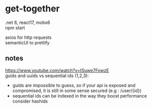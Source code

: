 # get-together
.net 6, react17, mobx6  
npm start

axios for http requests  
semanticUI to prettify


## notes
https://www.youtube.com/watch?v=tSuwe7FowzE  
guids and uuids vs sequential ids (1,2,3):
* guids are impossible to guess, so if your api is exposed and compromised, it is still in some sense secured (e.g : /user/{id})  
* sequential ids can be indexed in the way they boost performance
consider hashids
